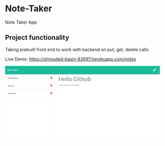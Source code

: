 # Note-Taker

Note Taker App

## Project functionality

Taking prebuilt front end to work with backend on put, get, delete calls.

Live Demo: https://shrouded-basin-82697.herokuapp.com/notes

![markdown-image](public/assets/img/markdown-preview-image.png)
